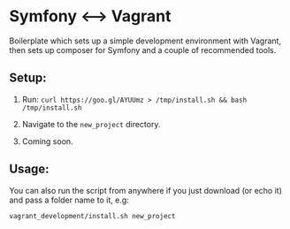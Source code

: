 # Symfony <--> Vagrant

Boilerplate which sets up a simple development environment with Vagrant, then sets up composer for Symfony and a couple of recommended tools.

## Setup:

1. Run:
`curl https://goo.gl/AYUUmz > /tmp/install.sh && bash /tmp/install.sh`

2. Navigate to the `new_project` directory.

3. Coming soon.

## Usage:

You can also run the script from anywhere if you just download (or echo it) and pass a folder name to it, e.g:

`vagrant_development/install.sh new_project`
